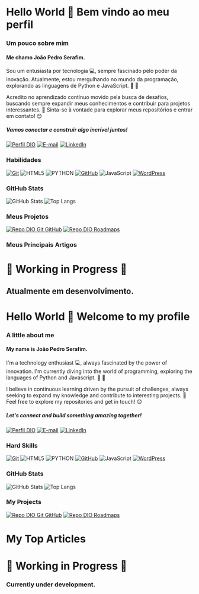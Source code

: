 # Hello World 👋  Bem vindo ao meu perfil

### Um pouco sobre mim
#### Me chamo João Pedro Serafim.
Sou um entusiasta por tecnologia 💻, sempre fascinado pelo poder da inovação. Atualmente, estou mergulhando no mundo da programação, explorando as linguagens de Python e JavaScript. 🐍 📜

Acredito no aprendizado contínuo movido pela busca de desafios, buscando sempre expandir meus conhecimentos e contribuir para projetos interessantes. 🤝
Sinta-se à vontade para explorar meus repositórios e entrar em contato! 😊

##### Vamos conectar e construir algo incrível juntos!

[![Perfil DIO](https://img.shields.io/badge/-Meu%20Perfil%20na%20DIO-30A3DC?style=for-the-badge)](https://web.dio.me/users/mendesserafimjoaopedro/)
[![E-mail](https://img.shields.io/badge/-Email-000?style=for-the-badge&logo=microsoft-outlook&logoColor=E94D5F)](mailto:mendesserafimjoaopedro@outlook.com)
[![LinkedIn](https://img.shields.io/badge/-LinkedIn-000?style=for-the-badge&logo=linkedin&logoColor=30A3DC)](https://www.linkedin.com/in/joão-pedro-técnico-administrador/)

### Habilidades

[![Git](https://img.shields.io/badge/Git-000?style=for-the-badge&logo=git&logoColor=E94D5F)](https://git-scm.com/doc)
![HTML5](https://img.shields.io/badge/HTML5-000?style=for-the-badge&logo=html5&logoColor=30A3DC)
![PYTHON](https://img.shields.io/badge/PYTHON-000?style=for-the-badge&logo=PYTHON&logoColor=FCFF33)
[![GitHub](https://img.shields.io/badge/GitHub-000?style=for-the-badge&logo=github&logoColor=30A3DC)](https://docs.github.com/)
![JavaScript](https://img.shields.io/badge/JavaScript-000?style=for-the-badge&logo=javascript&logoColor=30A3DC)
[![WordPress](https://img.shields.io/badge/WordPress-000?style=for-the-badge&logo=WordPress&logoColor=30A3DC)](https://docs.github.com/)

### GitHub Stats

![GitHub Stats](https://github-readme-stats.vercel.app/api?username=Jh0ny1&theme=transparent&bg_color=000&border_color=8700FF&show_icons=true&icon_color=8700FF&title_color=8700FF&text_color=FFF&hide_title=true&)
![Top Langs](https://github-readme-stats-git-masterrstaa-rickstaa.vercel.app/api/top-langs/?username=Jh0ny1&layout=compact&bg_color=000&border_color=8700FF&title_color=8700FF&text_color=FFF)

### Meus Projetos

[![Repo DIO Git GitHub](https://github-readme-stats.vercel.app/api/pin/?username=elidianaandrade&repo=dio-lab-open-source&bg_color=000&border_color=8700FF&show_icons=true&icon_color=8700FF&title_color=9C30FC&text_color=FFF)](https://github.com/elidianaandrade/dio-lab-open-source)
[![Repo DIO Roadmaps](https://github-readme-stats.vercel.app/api/pin/?username=digitalinnovationone&repo=roadmaps&bg_color=000&border_color=30A3DC&show_icons=true&icon_color=9C30FC&title_color=9C30FC&text_color=FFF)](https://github.com/digitalinnovationone/roadmaps)

### Meus Principais Artigos

# 🚧 Working in Progress 🚧
## Atualmente em desenvolvimento.


# Hello World 👋 Welcome to my profile 

### A little about me 

#### My name is João Pedro Serafim. 
I'm a technology enthusiast 💻, always fascinated by the power of innovation. I'm currently diving into the world of programming, exploring the languages of Python and Javascript. 🐍 📜

I believe in continuous learning driven by the pursuit of challenges, always seeking to expand my knowledge and contribute to interesting projects. 🤝 Feel free to explore my repositories and get in touch! 😊

##### Let's connect and build something amazing together!


[![Perfil DIO](https://img.shields.io/badge/-Meu%20Perfil%20na%20DIO-30A3DC?style=for-the-badge)](https://web.dio.me/users/mendesserafimjoaopedro/)
[![E-mail](https://img.shields.io/badge/-Email-000?style=for-the-badge&logo=microsoft-outlook&logoColor=E94D5F)](mailto:mendesserafimjoaopedro@outlook.com)
[![LinkedIn](https://img.shields.io/badge/-LinkedIn-000?style=for-the-badge&logo=linkedin&logoColor=30A3DC)](https://www.linkedin.com/in/joão-pedro-técnico-administrador/)

### Hard Skills

[![Git](https://img.shields.io/badge/Git-000?style=for-the-badge&logo=git&logoColor=E94D5F)](https://git-scm.com/doc)
![HTML5](https://img.shields.io/badge/HTML5-000?style=for-the-badge&logo=html5&logoColor=30A3DC)
![PYTHON](https://img.shields.io/badge/PYTHON-000?style=for-the-badge&logo=PYTHON&logoColor=FCFF33)
[![GitHub](https://img.shields.io/badge/GitHub-000?style=for-the-badge&logo=github&logoColor=30A3DC)](https://docs.github.com/)
![JavaScript](https://img.shields.io/badge/JavaScript-000?style=for-the-badge&logo=javascript&logoColor=30A3DC)
[![WordPress](https://img.shields.io/badge/WordPress-000?style=for-the-badge&logo=WordPress&logoColor=30A3DC)](https://docs.github.com/)

### GitHub Stats 

![GitHub Stats](https://github-readme-stats.vercel.app/api?username=Jh0ny1&theme=transparent&bg_color=000&border_color=8700FF&show_icons=true&icon_color=8700FF&title_color=8700FF&text_color=FFF&hide_title=true&)
![Top Langs](https://github-readme-stats-git-masterrstaa-rickstaa.vercel.app/api/top-langs/?username=Jh0ny1&layout=compact&bg_color=000&border_color=8700FF&title_color=8700FF&text_color=FFF)

### My Projects

[![Repo DIO Git GitHub](https://github-readme-stats.vercel.app/api/pin/?username=elidianaandrade&repo=dio-lab-open-source&bg_color=000&border_color=8700FF&show_icons=true&icon_color=8700FF&title_color=9C30FC&text_color=FFF)](https://github.com/elidianaandrade/dio-lab-open-source)
[![Repo DIO Roadmaps](https://github-readme-stats.vercel.app/api/pin/?username=digitalinnovationone&repo=roadmaps&bg_color=000&border_color=30A3DC&show_icons=true&icon_color=9C30FC&title_color=9C30FC&text_color=FFF)](https://github.com/digitalinnovationone/roadmaps)

# My Top Articles
# 🚧 Working in Progress 🚧
### Currently under development.
